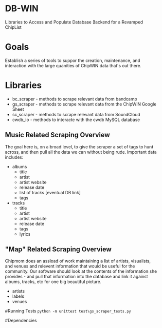 # DB-WIN
Libraries to Access and Populate Database Backend for a Revamped ChipList

# Goals
Establish a series of tools to suppor the creation, maintenance, and interaction with
the large quanities of ChipWIN data that's out there.

# Libraries
* bc_scraper - methods to scrape relevant data from bandcamp
* gs_scraper - methods to scrape relevant data from the ChipWIN Google Sheet
* sc_scraper - methods to scrape relevant data from SoundCloud
* cwdb_io - methods to interacte with the cwdb MySQL database

## Music Related Scraping Overview
The goal here is, on a broad level, to give the scraper a set of tags to hunt across, and then pull all the data we can without being rude.
Important data includes:
* albums
    * title
    * artist
    * artist website
    * release date
    * list of tracks [eventual DB link]
    * tags
* tracks
    * title
    * artist
    * artist website
    * release date
    * tags
    * lyrics

## "Map" Related Scraping Overview
Chipmom does an assload of work maintaining a list of artists, visualists, and venues and relevent information that would be useful for the
community. Our software should look at the contents of the information she provides - and pull that information into the database and link it
against albums, tracks, etc for one big beautiful picture.
* artists
* labels
* venues

#Running Tests
`python -m unittest test\gs_scraper_tests.py`

#Dependencies
 

